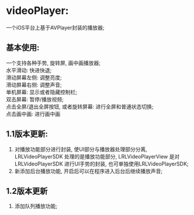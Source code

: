 # videoPlayer:
一个iOS平台上基于AVPlayer封装的播放器;

## 基本使用:
一个支持各种手势, 旋转屏, 画中画播放器; <br/>
水平滑动: 快进快退; <br/>
滑动屏幕左侧: 调整亮度; <br/>
滑动屏幕右侧: 调整声音; <br/>
单机屏幕: 显示或者隐藏控制栏; <br/>
双击屏幕: 暂停/播放视频; <br/>
点击全屏/退出全屏按钮, 或者旋转屏幕: 进行全屏和普通状态切换;<br/>
点击画中画: 进行画中画 

## 1.1版本更新:
1. 对播放功能部分进行封装, 使UI部分与播放器处理部分分离, LRLVideoPlayerSDK 处理的是播放功能部分, LRLVideoPlayerView 是对 LRLVideoPlayerSDK 进行UI手势的封装, 也可单独使用LRLVideoPlayerSDK;
2. 新添加后台播放功能, 开启后可以在程序进入后台后继续播放声音;<br/>

## 1.2版本更新
1. 添加队列播放功能;